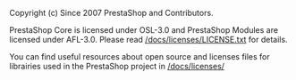 
Copyright (c) Since 2007 PrestaShop and Contributors.

PrestaShop Core is licensed under OSL-3.0 and PrestaShop Modules are licensed under AFL-3.0. Please read [/docs/licenses/LICENSE.txt](/docs/licenses/LICENSE.txt) for details.


You can find useful resources about open source and licenses files for librairies used in the PrestaShop project in [/docs/licenses/](/docs/licenses/)
